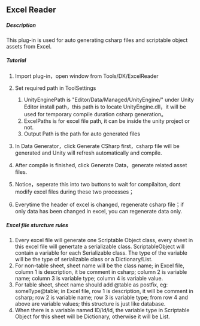 ## Excel Reader

##### Description
This plug-in is used for auto generating csharp files and scriptable object assets from Excel.

##### Tutorial
1. Import plug-in，open window from Tools/DK/ExcelReader
2. Set required path in ToolSettings
    1. UnityEnginePath  is "Editor/Data/Managed/UnityEngine/" under Unity Editor install path，this path is to locate UnityEngine.dll，it will be used for temporary compile duration csharp generation。
    2. ExcelPaths is for excel file path, it can be inside the unity project or not.
    3. Output Path is the path for auto generated files

3. In Data Generator，click Generate CSharp first，csharp file will be generated and Unity will refresh automatically and compile.
4. After compile is finished, click Generate Data，generate related asset files.
5. Notice，seperate this into two buttons to wait for compilaiton, dont modify excel files during these two processes；
7. Everytime the header of excel is changed, regenerate csharp file；if only data has been changed in excel, you can regenerate data only.

##### Excel file sturcture rules
1. Every excel file will generate one Scriptable Object class, every sheet in this excel file will genertate a serializable class. ScriptableObject will contain a variable for each Serializable class. The type of the variable will be the type of serializable class or a Dictionary/List.
2. For non-table sheet, sheet name will be the class name; in Excel file, column 1 is description, it be comment in csharp; column 2 is variable name; column 3 is variable type; column 4 is variable value.
3. For table sheet, sheet name should add @table as postfix, eg: someType@table; in Excel file, row 1 is description, it will be comment in csharp; row 2 is variable name; row 3 is variable type; from row 4 and above are variable values; this structure is just like database.
4. When there is a variable named ID/Id/id, the variable type in Scriptable Object for this sheet will be Dictionary, otherwise it will be List.
